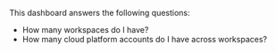 This dashboard answers the following questions:

- How many workspaces do I have?
- How many cloud platform accounts do I have across workspaces?
